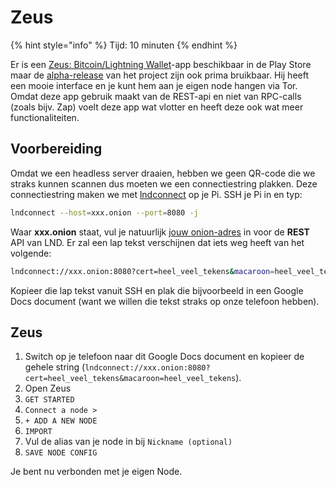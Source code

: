 # Zeus

{% hint style="info" %}
Tijd: 10 minuten
{% endhint %}

Er is een [Zeus: Bitcoin/Lightning Wallet](https://play.google.com/store/apps/details?id=app.zeusln.zeus)-app beschikbaar in de Play Store maar de [alpha-release](https://github.com/ZeusLN/zeus/releases) van het project zijn ook prima bruikbaar. Hij heeft een mooie interface en je kunt hem aan je eigen node hangen via Tor. Omdat deze app gebruik maakt van de REST-api en niet van RPC-calls (zoals bijv. Zap) voelt deze app wat vlotter en heeft deze ook wat meer functionaliteiten.

## Voorbereiding

Omdat we een headless server draaien, hebben we geen QR-code die we straks kunnen scannen dus moeten we een connectiestring plakken. Deze connectiestring maken we met [lndconnect](https://docs.theroadtonode.com/lightning-extensies/lnd-connect) op je Pi. SSH je Pi in en typ:

```bash
lndconnect --host=xxx.onion --port=8080 -j
```

Waar **xxx.onion** staat, vul je natuurlijk [jouw onion-adres](https://docs.theroadtonode.com/lightning-extensies/lnd-connect) in voor de **REST** API van LND. Er zal een lap tekst verschijnen dat iets weg heeft van het volgende:

```bash
lndconnect://xxx.onion:8080?cert=heel_veel_tekens&macaroon=heel_veel_tekens
```

Kopieer die lap tekst vanuit SSH en plak die bijvoorbeeld in een Google Docs document \(want we willen die tekst straks op onze telefoon hebben\).

## Zeus

1. Switch op je telefoon naar dit Google Docs document en kopieer de gehele string \(`lndconnect://xxx.onion:8080?cert=heel_veel_tekens&macaroon=heel_veel_tekens`\).
2. Open Zeus
3. `GET STARTED`
4. `Connect a node >`
5. `+ ADD A NEW NODE`
6. `IMPORT`
7. Vul de alias van je node in bij `Nickname (optional)`
8. `SAVE NODE CONFIG`

Je bent nu verbonden met je eigen Node.